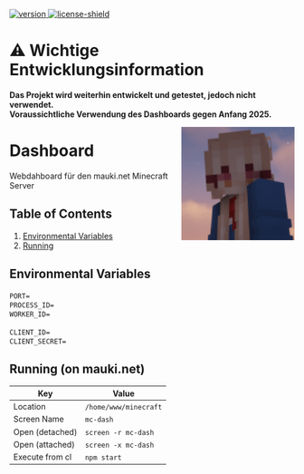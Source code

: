 [discord-invite]: https://discord.gg/7fVXR2g7DG

[maven-central]: https://img.shields.io/badge/Version-v1.3.0.BETA-blue.svg
[discord-shield]: https://discord.com/api/guilds/859073652775059457/widget.png

[license]: https://github.com/MaukiNet/MC-Dashboard/blob/main/LICENSE
[license-shield]: https://img.shields.io/badge/License-GPL3.0-green.svg

[version]: https://img.shields.io/static/v1?label=Download&message=SNAPSHOT-v1.18.0_ALPHA&color=blue
[download]: https://github.com/MaukiNet/MaukiSeasonPL/releases/tag/v1.0.0_ALPHA

[ ![version][] ][download]
[ ![license-shield][] ][license]
<!--
![maven-central][]
-->

# ⚠️ Wichtige Entwicklungsinformation
**Das Projekt wird weiterhin entwickelt und getestet, jedoch nicht verwendet.<br>
Voraussichtliche Verwendung des Dashboards gegen Anfang 2025.<br>**

<img align="right" src="https://github.com/MaukiNet/.github/blob/main/assets/4542221e59746b200f7d3d2c96cf9210.png" height="200" width="200">

# Dashboard
Webdahboard für den mauki.net Minecraft Server

## Table of Contents
1. [Environmental Variables](#environmental-variables)
2. [Running](#running-on-maukinet)

## Environmental Variables
```env
PORT=
PROCESS_ID=
WORKER_ID=

CLIENT_ID=
CLIENT_SECRET=
```

## Running (on mauki.net)
| **Key**         	| **Value**               	|
|-----------------	|-------------------------	|
| Location        	| `/home/www/minecraft`     |
| Screen Name     	| `mc-dash`               	|
| Open (detached) 	| `screen -r mc-dash`     	|
| Open (attached) 	| `screen -x mc-dash`     	|
| Execute from cl 	| `npm start`             	|
